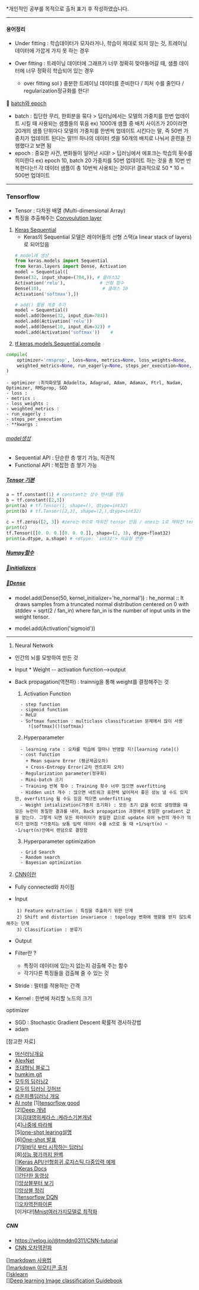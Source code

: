 *개인적인 공부를 목적으로 출처 표기 후 작성하였습니다.

----------------------------------------------------------------
    
#### 용어정리

- Under fitting : 학습데이터가 모자라거나, 학습이 제대로 되지 않는 것, 트레이닝 데이터에 가깝게 가지 못 하는 경우

- Over fitting : 트레이닝 데이터에 그래프가 너무 정확히 맞아들어갈 때, 샘플 데이터에 너무 정확히 학습되어 있는 경우
    + over fitting sol ) 충분한 트레이닝 데이터를 준비한다 / 피처 수를 줄인다 / regularization정규화를 한다!<br>
    
🍎 [batch와 epoch](https://bskyvision.com/803)
- batch : 집단한 무리, 한회분을 묶다 > 딥러닝에서는 모델의 가중치를 한번 업데이트 시킬 때 사용되는 샘플들의 묶음
    ex) 1000개 샘플 중 배치 사이즈가 20이라면 20개의 샘플 단위마다 모델의 가중치를 한번씩 업데이트 시킨다는 말, 즉 50번 가중치가 업데이트 된다는 말!!!! 하나의 데이터 셋을 50개의 배치로 나눠서 훈련을 진행했다고 보면 됨
- epoch : 중요한 사건, 변화들이 일어난 시대! > 딥러닝에서 에포크는 학습의 횟수를 의미한다 ex) epoch 10, batch 20 가중치를 50번 업데이트 하는 것을 총 10번 반복한다는!! 각 데이터 샘플이 총 10번씩 사용되는 것이다! 결과적으로 50 * 10 = 500번 업데이트
-------
### Tensorflow 
- Tensor : 다차원 배열 (Multi-dimensional Array)
- 특징을 추출해주는 [Convoulution layer](https://tykimos.github.io/2017/01/27/CNN_Layer_Talk/)
1. [Keras Sequential](http://blog.daum.net/sualchi/13720852)
    + Keras의 Sequential 모델은 레이어들의 선형 스택(a linear stack of layers)로 되어있음
    ```python
    # model에 생성
    from keras.models import Sequential
    from keras.layers import Dense, Activation
    model = Sequential([
    Dense(32, input_shape=(784,)), # 클래스32
    Activation('relu'),             # 선형 함수
    Dense(10),                       # 클래스 10
    Activation('softmax'),])
    
    # add() 활용 계층 추가
    model = Sequential()
    model.add(Dense(32, input_dim=784))
    model.add(Activation('relu'))
    model.add(Dense(10, input_dim=32)) #
    model.add(Activation('softmax'))    #
    ```
2. [tf.keras.models.Sequential.compile](https://www.tensorflow.org/api_docs/python/tf/keras/Model)
```python
compile(
    optimizer='rmsprop', loss=None, metrics=None, loss_weights=None,
    weighted_metrics=None, run_eagerly=None, steps_per_execution=None, **kwargs
)
```
    - optimizer :최적화모델 Adadelta, Adagrad, Adam, Adamax, Ftrl, Nadam, Optimizer, RMSprop, SGD
    - loss : 
    - metrics :
    - loss_weights : 
    - weighted_metrics : 
    - run_eagerly :
    - steps_per_execution
    - **kwargs : 


###### [model생성](https://ebbnflow.tistory.com/128?category=738689)
- Sequential API : 단순한 층 쌓기 가능, 직관적 
- Functional API : 복잡한 층 쌓기 가능
##### [Tensor 기본](https://codetorial.net/tensorflow/basics_of_tensor.html)
```python
a = tf.constant(1) # constant는 상수 텐서를 만듬
b = tf.constant([2,3])
print(a) # tf.Tensor(1, shape=(), dtype=int32)
print(b) # tf.Tensor([2,3], shape=(2,),dtype=int32)

c = tf.zeros([2, 3]) #zero는 0으로 채워진 tensor 만듬 / ones는 1로 채워진 tensor 만듬
print(c)
tf.Tensor([[0. 0. 0.][0. 0. 0.]], shape=(2, 3), dtype=float32)
print(a.dtype, a.shape) # <dtype: 'int32'> 자료형 반환
```
##### [Numpy함수](https://codetorial.net/numpy/functions/index.html)


##### [🍇initializers](https://www.tensorflow.org/api_docs/python/tf/keras/initializers/HeNormal)
##### [🥑Dense](https://www.tensorflow.org/api_docs/python/tf/keras/layers/Dense?hl=ko)
- model.add(Dense(50, kernel_initializer='he_normal')) : he_normal :: It draws samples from a truncated normal distribution centered on 0 with stddev = sqrt(2 / fan_in) where fan_in is the number of input units in the weight tensor.

- model.add(Activation('sigmoid'))
-----------------------------------


1. Neural Network
- 인간의 뇌를 모방하여 만든 것
- Input * Weight -- activation function-->output
- Back propagation(역전파) : trainnig을 통해 weight를 결정해주는 것
  
  1) Activation Function
  ```
    - step function
    - sigmoid function
    - ReLU
    - Softmax function : multiclass classification 문제에서 많이 사용
       ![softmax]()(softmax)
  ```
  2) Hyperparameter
  ```
    - learning rate : 오차를 학습에 얼마나 반영할 지![learning rate]()
    - cost function
      + Mean square Error (평균제곱오차)
      + Cross-Entropy Error(교차 엔트로피 오차)
    - Regularization parameter(정규화)
    - Mini-batch 크기
    - Training 반복 횟수 : Training 횟수 너무 많으면 overfitting 
    - Hidden unit 개수 : 많으면 네트워크 표현력 넓어져서 좋은 성능 낼 수도 있지만, overfitting 될 수도 있음 적으면 underfitting
    - Weight intialization(가중치 초기화) : 모든 초기 값을 0으로 설정했을 떄 모든 뉴런이 동일한 결과를 내어, Back propagation 과정에서 동일한 gradient 값을 얻는다. 그렇게 되면 모든 파라미터가 동일한 값으로 update 되어 뉴런의 개수가 의미가 없어짐 *가중치는 보통 입력 데이터 수를 n으로 둘 때 +1/sqrt(n) ~ -1/sqrt(n)안에서 랜덤으로 결정함 
  ```
  3) Hyperparameter optimization
  ```
    - Grid Search
    - Random search
    - Bayesian optimization
  ```

2. [CNN이란](https://velog.io/@tmddn0311/CNN-tutorial)
- Fully connected와 차이점

- Input
```
    1) Feature extraction : 특징을 추출하기 위한 단계
    2) Shift and distortion invariance : topology 변화에 영향을 받지 않도록 해주는 단계
    3) Classification : 분류기
```
- Output
    
    
- Filter란 ? 
    + 특징이 데이터에 있는지 없는지 검출해 주는 함수
    + 각기다른 특징들을 검출해 줄 수 있는 것

- Stride : 필터를 적용하는 간격

- Kernel : 한번에 처리할 노드의 크기

optimizer
- SGD : Stochastic Gradient Descent 확률적 경사하강법
- adam



  
[참고한 자료]  
- [머신러닝개요](https://m.blog.naver.com/laonple/221166694845)
- [AlexNet](https://bskyvision.com/421)
- [조대협님 블로그](https://bcho.tistory.com/1149)
- [humkim git](https://github.com/hunkim/DeepLearningZeroToAll)
- [모두의 딥러닝2](https://www.youtube.com/watch?v=qPMeuL2LIqY&list=PLQ28Nx3M4Jrguyuwg4xe9d9t2XE639e5C&index=2)
- [모두의 딥러닝 깃허브](https://github.com/hunkim/DeepLearningZeroToAll/tree/master/tf2)
- [라온피플딥러닝 개요](https://blog.naver.com/PostView.nhn?blogId=laonple&logNo=220608018546)
- [AI note](https://github.com/SeonminKim1/AI_Notes)
[1][tensorflow good](https://codetorial.net/tensorflow/basics_of_optimizer.html)<br>
[2][Deep 개념](https://excelsior-cjh.tistory.com/79)<br>
[3][김태영의케라스 :케라스기본개념](https://tykimos.github.io/lecture/)<br>
[4][나중에 따라해](https://www.edwith.org/deeplearningai4/lecture/34895)<br>
[5][one-shot learing설명](https://medium.com/mathpresso/%EC%83%B4-%EB%84%A4%ED%8A%B8%EC%9B%8C%ED%81%AC%EB%A5%BC-%EC%9D%B4%EC%9A%A9%ED%95%9C-%EC%9D%B4%EB%AF%B8%EC%A7%80-%EA%B2%80%EC%83%89%EA%B8%B0%EB%8A%A5-%EB%A7%8C%EB%93%A4%EA%B8%B0-f2af4f9e312a)<br>
[6][One-shot 발표](http://dsba.korea.ac.kr/seminar/?mod=document&uid=63)<br>
[7][밑바닥 부터 시작하는 딥러닝](https://velog.io/@jakeseo_me/%EB%B0%91%EB%B0%94%EB%8B%A5%EB%B6%80%ED%84%B0-%EC%8B%9C%EC%9E%91%ED%95%98%EB%8A%94-%EB%94%A5%EB%9F%AC%EB%8B%9D-2-2-MNIST-%EC%86%90%EA%B8%80%EC%94%A8-%EC%88%AB%EC%9E%90-%EC%9D%B8%EC%8B%9D)<br>
[8][성능 평가까지 완벽](https://velog.io/@tmddn0311/mnist-classification)<br>
[][Keras API/선형회귀,로지스틱,다중입력 예제](https://wikidocs.net/38861)<br>
[][Keras Docs](https://keras.io/ko/optimizers/)<br>
[][간단한 동영상](https://www.youtube.com/watch?v=VWFPlPYxzNg&list=PLVNY1HnUlO2702hhjCldVCwKiudLHhPG0)<br>
[][앙상블부터 보기](https://ebbnflow.tistory.com/133)<br>
[][앙상블 정리](https://teddylee777.github.io/scikit-learn/scikit-learn-ensemble)<br>
[][tensorflow DQN](https://github.com/devsisters/DQN-tensorflow/)<br>
[][오차역전파이론](https://excelsior-cjh.tistory.com/171)<br>
[이거다!][Mnist여러가지모델로 최적화](https://buomsoo-kim.github.io/keras/2018/04/22/Easy-deep-learning-with-Keras-4.md/)<br>



##### CNN
 - https://velog.io/@tmddn0311/CNN-tutorial
 - [CNN 오차역전파](https://ratsgo.github.io/deep%20learning/2017/04/05/CNNbackprop/)


[][markdown 사용법](https://steemit.com/kr/@buket47/emoji-2018-05-10)<br>
[][markdown 이모티콘 출처](http://www.iemoji.com/#?category=food-drink&version=36&theme=appl&skintone=default)<br>
[][sklearn](https://scikit-learn.org/stable/)<br>
[][Deep learning Image classification Guidebook](https://hoya012.github.io/blog/deeplearning-classification-guidebook-1/)
